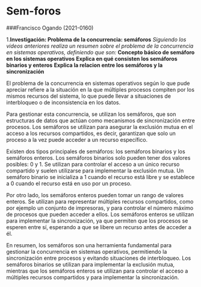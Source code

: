 # Sem-foros

###Francisco Ogando (2021-0160)

1.**Investigación: Problema de la concurrencia: semáforos**
*Siguiendo los videos anteriores realiza un resumen sobre el problema de la concurrencia en sistemas operativos, definiendo que son:*
**Concepto básico de semáforo en los sistemas operativos**
**Explica en qué consisten los semáforos binarios y enteros**
**Explica la relacion entre los semáforos y la sincronización**

El problema de la concurrencia en sistemas operativos según lo que pude apreciar refiere a la situación en la que múltiples procesos compiten por los mismos recursos del sistema, lo que puede llevar a situaciones de interbloqueo o de inconsistencia en los datos.

Para gestionar esta concurrencia, se utilizan los semáforos, que son estructuras de datos que actúan como mecanismos de sincronización entre procesos. Los semáforos se utilizan para asegurar la exclusión mutua en el acceso a los recursos compartidos, es decir, garantizan que solo un proceso a la vez puede acceder a un recurso específico.

Existen dos tipos principales de semáforos: los semáforos binarios y los semáforos enteros. Los semáforos binarios solo pueden tener dos valores posibles: 0 y 1. Se utilizan para controlar el acceso a un único recurso compartido y suelen utilizarse para implementar la exclusión mutua. Un semáforo binario se inicializa a 1 cuando el recurso está libre y se establece a 0 cuando el recurso está en uso por un proceso.

Por otro lado, los semáforos enteros pueden tomar un rango de valores enteros. Se utilizan para representar múltiples recursos compartidos, como por ejemplo un conjunto de impresoras, y para controlar el número máximo de procesos que pueden acceder a ellos. Los semáforos enteros se utilizan para implementar la sincronización, ya que permiten que los procesos se esperen entre sí, esperando a que se libere un recurso antes de acceder a él.

En resumen, los semáforos son una herramienta fundamental para gestionar la concurrencia en sistemas operativos, permitiendo la sincronización entre procesos y evitando situaciones de interbloqueo. Los semáforos binarios se utilizan para implementar la exclusión mutua, mientras que los semáforos enteros se utilizan para controlar el acceso a múltiples recursos compartidos y para implementar la sincronización.
